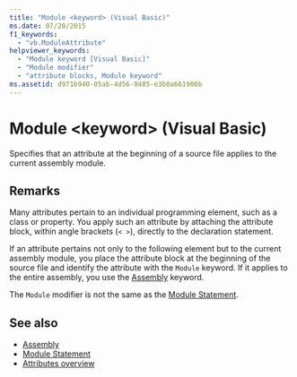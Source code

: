 ```yaml
---
title: "Module <keyword> (Visual Basic)"
ms.date: 07/20/2015
f1_keywords: 
  - "vb.ModuleAttribute"
helpviewer_keywords: 
  - "Module keyword [Visual Basic]"
  - "Module modifier"
  - "attribute blocks, Module keyword"
ms.assetid: d971b940-05ab-4d56-8485-e3b8a661906b
---
```

# Module \<keyword> (Visual Basic)
Specifies that an attribute at the beginning of a source file applies to the current assembly module.  
  
## Remarks  
 Many attributes pertain to an individual programming element, such as a class or property. You apply such an attribute by attaching the attribute block, within angle brackets (`< >`), directly to the declaration statement.  
  
 If an attribute pertains not only to the following element but to the current assembly module, you place the attribute block at the beginning of the source file and identify the attribute with the `Module` keyword. If it applies to the entire assembly, you use the [Assembly](../../../visual-basic/language-reference/modifiers/assembly.md) keyword.  
  
 The `Module` modifier is not the same as the [Module Statement](../../../visual-basic/language-reference/statements/module-statement.md).  
  
## See also
- [Assembly](../../../visual-basic/language-reference/modifiers/assembly.md)
- [Module Statement](../../../visual-basic/language-reference/statements/module-statement.md)
- [Attributes overview](../../../visual-basic/programming-guide/concepts/attributes/index.md)

